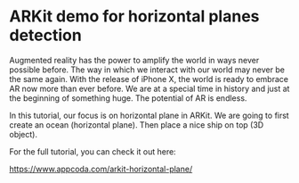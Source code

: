 # ARKit demo for horizontal planes detection

Augmented reality has the power to amplify the world in ways never possible before. The way in which we interact with our world may never be the same again. With the release of iPhone X, the world is ready to embrace AR now more than ever before. We are at a special time in history and just at the beginning of something huge. The potential of AR is endless.

In this tutorial, our focus is on horizontal plane in ARKit. We are going to first create an ocean (horizontal plane). Then place a nice ship on top (3D object).

For the full tutorial, you can check it out here:

https://www.appcoda.com/arkit-horizontal-plane/

